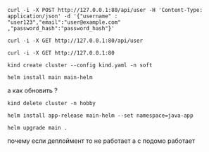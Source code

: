 ```shell
curl -i -X POST http://127.0.0.1:80/api/user -H 'Content-Type: application/json' -d '{"username" : "user123","email":"user@example.com" ,"password_hash":"password_hash"}'
```

```shell
curl -i -X GET http://127.0.0.1:80/api/user
```

```shell
curl -i -X GET http://127.0.0.1:80
```
```shell
kind create cluster --config kind.yaml -n soft
```

```shell
helm install main main-helm
```
а как обновить ?

```shell
kind delete cluster -n hobby
```


```shell
helm install app-release main-helm --set namespace=java-app
```

```shell
helm upgrade main .  
```
 почему если деплоймент то не работает а с подомо работает 